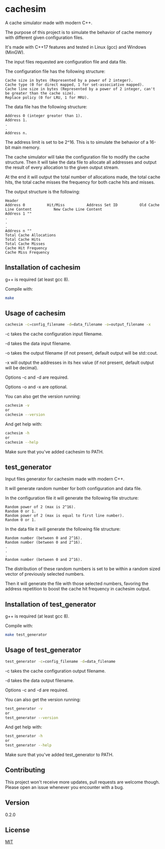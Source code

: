 # cachesim

A cache simulator made with modern C++.

The purpose of this project is to simulate the behavior of cache memory with different given configuration files.

It's made with C++17 features and tested in Linux (gcc) and Windows (MinGW).

The input files requested are configuration file and data file.

The configuration file has the following structure:
```
Cache size in bytes (Represented by a power of 2 integer).
Cache type (0 for direct mapped, 1 for set-associative mapped).
Cache line size in bytes (Represented by a power of 2 integer, can't be greater than the cache size).
Replace policy (0 for LRU, 1 for MRU).
```

The data file has the following structure:
```
Address 0 (integer greater than 1).
Address 1.
.
.
Address n.
```
The address limit is set to be 2^16. This is to simulate the behavior of a 16-bit main memory.

The cache simulator will take the configuration file to modify the cache structure.
Then it will take the data file to allocate all addresses and output the result of every allocation to the given output stream.

At the end it will output the total number of allocations made, the total cache hits, the total cache misses the frequency for both cache hits and misses.

The output structure is the following:
```
Header
Address 0          Hit/Miss          Address Set ID          Old Cache Line Content          New Cache Line Content
Address 1 ""
.
.
.
Address n ""
Total Cache Allocations
Total Cache Hits
Total Cache Misses
Cache Hit Frequency
Cache Miss Frequency
```

## Installation of cachesim

g++ is required (at least gcc 8).

Compile with:

```bash
make
```

## Usage of cachesim

```bash
cachesim -c=config_filename -d=data_filename -o=output_filename -x
```

-c takes the cache configuration input filename.

-d takes the data input filename.

-o takes the output filename (if not present, default output will be std::cout.

-x will output the addresses in its hex value (if not present, default output will be decimal).

Options -c and -d are required.

Options -o and -x are optional.

You can also get the version running:
```bash
cachesim -v
or
cachesim --version
```

And get help with:
```bash
cachesim -h
or
cachesim --help
```

Make sure that you've added cachesim to PATH.

## test_generator

Input files generator for cachesim made with modern C++.

It will generate random number for both configuration and data file.

In the configuration file it will generate the following file structure:

```
Random power of 2 (max is 2^16).
Random 0 or 1.
Random power of 2 (max is equal to first line number).
Random 0 or 1.
```

In the data file it will generate the following file structure:
```
Random number (between 0 and 2^16).
Random number (between 0 and 2^16).
.
.
.
Random number (between 0 and 2^16).
```

The distribution of these random numbers is set to be within a random sized vector of previously selected numbers.

Then it will generate the file with those selected numbers, favoring the address repetition to boost the cache hit frequency in cachesim output.

## Installation of test_generator

g++ is required (at least gcc 8).

Compile with:

```bash
make test_generator
```

## Usage of test_generator

```bash
test_generator -c=config_filename -d=data_filename
```

-c takes the cache configuration output filename.

-d takes the data output filename.

Options -c and -d are required.

You can also get the version running:
```bash
test_generator -v
or
test_generator --version
```

And get help with:
```bash
test_generator -h
or
test_generator --help
```

Make sure that you've added test_generator to PATH.

## Contributing
This project won't receive more updates, pull requests are welcome though. Please open an issue whenever you encounter with a bug.

## Version

0.2.0

## License
[MIT](https://github.com/juanyaguaro/cachesim/blob/main/LICENSE)
